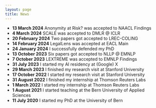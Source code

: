 ```yaml
---
layout: page
title: News
---
```


* **13 March 2024** Anonymity at Risk? was accepted to NAACL Findings
* **4 March 2024** SCALE was accepted to DMLR @ ICLR
* **20 February 2024** Two papers got accepted to LREC-COLING
* **14 February 2024** LegalLens was accepted at EACL Main
* **24 January 2024** I successfully defended my PhD
* **13 October 2023** Six papers got accepted to NLLP @ EMNLP
* **7 October 2023** LEXTREME was accepted to EMNLP Findings
* **31 July 2023** I started my AI residency at (Google) X
* **29 March 2023** I finished my research visit at Stanford University
* **17 October 2022** I started my research visit at Stanford University
* **31 August 2022** I finished my internship at Thomson Reuters Labs
* **1 March 2022** I started my internship at Thomson Reuters Labs
* **1 August 2021** I started teaching at the Bern University of Applied Sciences
* **11 July 2020** I started my PhD at the University of Bern

